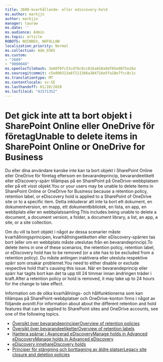 ```yaml
---
title: 2609-kvarhållande- eller ediscovery-hold
ms.author: markjjo
author: markjjo
manager: lauraw
ms.date: ''
ms.audience: Admin
ms.topic: article
ROBOTS: NOINDEX, NOFOLLOW
localization_priority: Normal
ms.collection: Adm_O365
ms.custom:
- "2609"
- "9000048"
ms.openlocfilehash: 3e60f0fc53cd78c9cc816a658a9df05e9075e26e
ms.sourcegitcommit: c5e800313a6f211386a384716e5fa18e7fcc8c1c
ms.translationtype: MT
ms.contentlocale: sv-SE
ms.lasthandoff: 01/28/2020
ms.locfileid: "41571352"
---
```

# <a name="unable-to-delete-items-in-sharepoint-online-or-onedrive-for-business"></a><span data-ttu-id="dcf75-102">Det gick inte att ta bort objekt i SharePoint Online eller OneDrive för företag</span><span class="sxs-lookup"><span data-stu-id="dcf75-102">Unable to delete items in SharePoint Online or OneDrive for Business</span></span>

<span data-ttu-id="dcf75-103">Du eller dina användare kanske inte kan ta bort objekt i SharePoint Online eller OneDrive för företag eftersom en bevarandeprincip, bevarandeetikett eller eDiscovery-spärr tillämpas på en SharePoint på OneDrive-webbplatsen eller på ett visst objekt.</span><span class="sxs-lookup"><span data-stu-id="dcf75-103">You or your users may be unable to delete items in SharePoint Online or OneDrive for Business because a retention policy, retention label, or eDiscovery hold is applied to a SharePoint of OneDrive site or to a specific item.</span></span> <span data-ttu-id="dcf75-104">Detta inkluderar att inte ta bort ett dokument, en dokumentversion, en mapp, ett dokumentbibliotek, en lista, en app, en webbplats eller en webbplatssamling.</span><span class="sxs-lookup"><span data-stu-id="dcf75-104">This includes being unable to delete a document, a document version, a folder, a document library, a list, an app, a site, or a site collection.</span></span> 

<span data-ttu-id="dcf75-105">Om du vill ta bort objekt i något av dessa scenarier måste kvarhållningsprincipen, kvarhållningsetiketten eller eDiscovery-spärren tas bort (eller om en webbplats måste uteslutas från en bevarandeprincip).</span><span class="sxs-lookup"><span data-stu-id="dcf75-105">To delete items in one of these scenarios, the retention policy, retention label, or eDiscovery hold has to be removed (or a site has to be excluded from a retention policy).</span></span> <span data-ttu-id="dcf75-106">Du måste antingen inaktivera eller utesluta respektive spärr som orsakar problemet.</span><span class="sxs-lookup"><span data-stu-id="dcf75-106">You need to either disable or exclude respective hold that's causing this issue.</span></span> <span data-ttu-id="dcf75-107">När en bevarandeprincip eller spärr har tagits bort kan det ta upp till 24 timmar innan ändringen träder i kraft.</span><span class="sxs-lookup"><span data-stu-id="dcf75-107">After a retention policy or hold is removed, it may take up to 24 hours for the change to take effect.</span></span> 

<span data-ttu-id="dcf75-108">Information om de olika kvarhållnings- och hållfunktionerna som kan tillämpas på SharePoint-webbplatser och OneDrive-konton finns i något av följande avsnitt.</span><span class="sxs-lookup"><span data-stu-id="dcf75-108">For information about about the different retention and hold features that can be applied to SharePoint sites and OneDrive accounts, see one of the following topics.</span></span>

- [<span data-ttu-id="dcf75-109">Översikt över bevarandeprinciper</span><span class="sxs-lookup"><span data-stu-id="dcf75-109">Overview of retention policies</span></span>](https://docs.microsoft.com/microsoft-365/compliance/retention-policies)
- [<span data-ttu-id="dcf75-110">Översikt över bevarandeetiketter</span><span class="sxs-lookup"><span data-stu-id="dcf75-110">Overview of retention labels</span></span>](https://docs.microsoft.com/microsoft-365/compliance/labels)
- [<span data-ttu-id="dcf75-111">Hantera spärrar i Avancerad eDiscoveryManage holds in Advanced eDiscovery</span><span class="sxs-lookup"><span data-stu-id="dcf75-111">Manage holds in Advanced eDiscovery</span></span>](https://docs.microsoft.com/microsoft-365/compliance/managing-holds)
- [<span data-ttu-id="dcf75-112">eDiscovery innehar</span><span class="sxs-lookup"><span data-stu-id="dcf75-112">eDiscovery holds</span></span>](https://docs.microsoft.com/microsoft-365/compliance/ediscovery-cases#step-4-place-content-locations-on-hold)
- [<span data-ttu-id="dcf75-113">Principer för stängning och borttagning av äldre platser</span><span class="sxs-lookup"><span data-stu-id="dcf75-113">Legacy site closure and deletion policies</span></span>](https://support.office.com/article/Use-policies-for-site-closure-and-deletion-A8280D82-27FD-48C5-9ADF-8A5431208BA5)